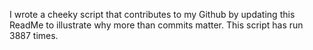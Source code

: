 I wrote a cheeky script that contributes to my Github by updating this ReadMe to illustrate why more than commits matter. This script has run 3887 times.